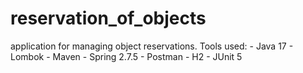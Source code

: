 # reservation_of_objects
application for managing object reservations. Tools used: - Java 17 - Lombok - Maven - Spring 2.7.5 - Postman - H2 - JUnit 5
